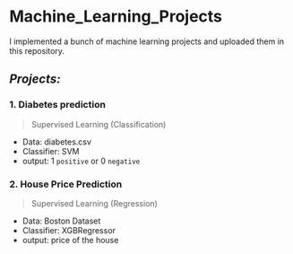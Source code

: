 # Machine_Learning_Projects


I implemented a bunch of machine learning projects and uploaded them in this repository.

## *Projects:*
### 1. Diabetes prediction
> Supervised Learning (Classification)
   - Data: diabetes.csv
   - Classifier: SVM
   - output: 1 `positive` or 0 `negative`
   

### 2. House Price Prediction
> Supervised Learning (Regression)
   - Data: Boston Dataset
   - Classifier: XGBRegressor
   - output: price of the house
